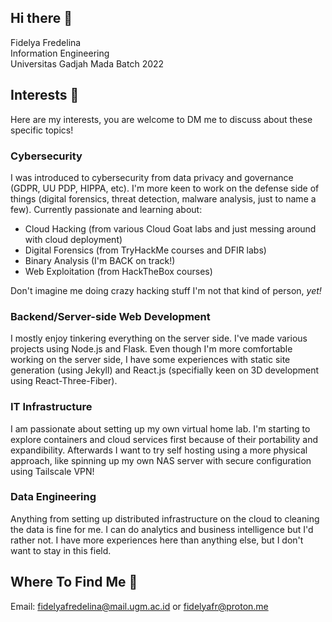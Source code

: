 ## Hi there 👋
Fidelya Fredelina \
Information Engineering \
Universitas Gadjah Mada Batch 2022

## Interests 🤯
Here are my interests, you are welcome to DM me to discuss about these specific topics!

### Cybersecurity
I was introduced to cybersecurity from data privacy and governance (GDPR, UU PDP, HIPPA, etc). I'm more keen to work on the defense side of things (digital forensics, threat detection, malware analysis, just to name a few). Currently passionate and learning about:
- Cloud Hacking (from various Cloud Goat labs and just messing around with cloud deployment)
- Digital Forensics (from TryHackMe courses and DFIR labs)
- Binary Analysis (I'm BACK on track!)
- Web Exploitation (from HackTheBox courses)

Don't imagine me doing crazy hacking stuff I'm not that kind of person, *yet!*

### Backend/Server-side Web Development
I mostly enjoy tinkering everything on the server side. I've made various projects using Node.js and Flask. Even though I'm more comfortable working on the server side, I have some experiences with static site generation (using Jekyll) and React.js (specifially keen on 3D development using React-Three-Fiber).

### IT Infrastructure
I am passionate about setting up my own virtual home lab. I'm starting to explore containers and cloud services first because of their portability and expandibility. Afterwards I want to try self hosting using a more physical approach, like spinning up my own NAS server with secure configuration using Tailscale VPN!

### Data Engineering
Anything from setting up distributed infrastructure on the cloud to cleaning the data is fine for me. I can do analytics and business intelligence but I'd rather not. I have more experiences here than anything else, but I don't want to stay in this field. 

## Where To Find Me 🤔
Email: fidelyafredelina@mail.ugm.ac.id or fidelyafr@proton.me 
